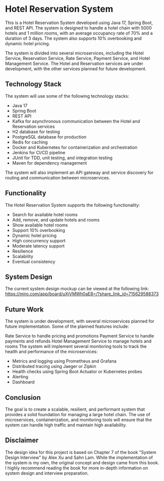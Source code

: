 # Hotel Reservation System

This is a Hotel Reservation System developed using Java 17, Spring Boot, and REST API. The system is designed to handle a hotel chain with 5000 hotels and 1 million rooms, with an average occupancy rate of 70% and a duration of 3 days. The system also supports 10% overbooking and dynamic hotel pricing.

The system is divided into several microservices, including the Hotel Service, Reservation Service, Rate Service, Payment Service, and Hotel Management Service. The Hotel and Reservation services are under development, with the other services planned for future development.

## Technology Stack

The system will use some of the following technology stacks:

* Java 17
* Spring Boot
* REST API
* Kafka for asynchronous communication between the Hotel and Reservation services
* H2 database for testing
* PostgreSQL database for production
* Redis for caching
* Docker and Kubernetes for containerization and orchestration
* Jenkins for CI/CD pipeline
* JUnit for TDD, unit testing, and integration testing
* Maven for dependency management

The system will also implement an API gateway and service discovery for routing and communication between microservices.

## Functionality

The Hotel Reservation System supports the following functionality:

* Search for available hotel rooms
* Add, remove, and update hotels and rooms
* Show available hotel rooms
* Support 10% overbooking
* Dynamic hotel pricing
* High concurrency support
* Moderate latency support
* Resilience
* Scalability
* Eventual consistency

## System Design

The current system design mockup can be viewed at the following link:  
https://miro.com/app/board/uXjVMWh0aE8=/?share_link_id=715629588373

## Future Work

The system is under development, with several microservices planned for future implementation. Some of the planned features include:

Rate Service to handle pricing and promotions
Payment Service to handle payments and refunds
Hotel Management Service to manage hotels and rooms
The system will implement several monitoring tools to track the health and performance of the microservices:
  * Metrics and logging using Prometheus and Grafana
  * Distributed tracing using Jaeger or Zipkin
  * Health checks using Spring Boot Actuator or Kubernetes probes
  * Alerting
  * Dashboard

## Conclusion

The goal is to create a scalable, resilient, and performant system that provides a solid foundation for managing a large hotel chain. The use of microservices, containerization, and monitoring tools will ensure that the system can handle high traffic and maintain high availability.

## Disclaimer

The design idea for this project is based on Chapter 7 of the book "System Design Interview" by Alex Xu and Sahn Lam. While the implementation of the system is my own, the original concept and design came from this book. I highly recommend reading the book for more in-depth information on system design and interview preparation.

